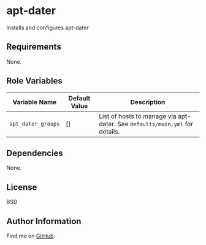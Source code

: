 apt-dater
=========

Installs and configures apt-dater

Requirements
------------

None.

Role Variables
--------------

| Variable Name | Default Value | Description |
--------------- |---------------|--------------
`apt_dater_groups` | [] | List of hosts to manage via apt-dater. See `defaults/main.yml` for details.

Dependencies
------------

None.

License
-------

BSD

Author Information
------------------

Find me on [GitHub](https://github.com/ThreeFx).
